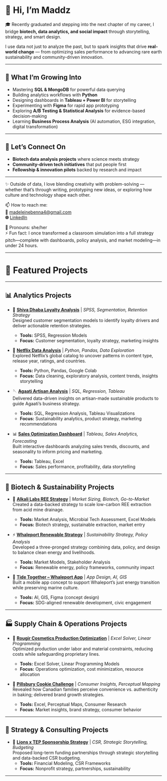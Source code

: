 # 👋 Hi, I’m Maddz  

🎓 Recently graduated and stepping into the next chapter of my career, I bridge **biotech, data analytics, and social impact** through storytelling, strategy, and smart design.  

I use data not just to analyze the past, but to spark insights that drive **real-world change** — from optimizing sales performance to advancing rare earth sustainability and community-driven innovation.  

---

## 🌱 What I’m Growing Into
- Mastering **SQL & MongoDB** for powerful data querying  
- Building analytics workflows with **Python**  
- Designing dashboards in **Tableau + Power BI** for storytelling  
- Experimenting with **Figma** for rapid app prototyping  
- Exploring **A/B Testing & Statistical Analysis** for evidence-based decision-making  
- Learning **Business Process Analysis** (AI automation, ESG integration, digital transformation)  

---

## 🤝 Let’s Connect On
- **Biotech data analysis projects** where science meets strategy  
- **Community-driven tech initiatives** that put people first  
- **Fellowship & innovation pilots** backed by research and impact  

---

✨ Outside of data, I love blending creativity with problem-solving — whether that’s through writing, prototyping new ideas, or exploring how culture and technology shape each other.  


📫 How to reach me:  
**📧** madeleinebenna4@gmail.com  
**🌐** [LinkedIn](https://www.linkedin.com/in/madeleine-benna/)  

💬 Pronouns: she/her  
⚡ Fun fact: I once transformed a classroom simulation into a full strategy pitch—complete with dashboards, policy analysis, and market modeling—in under 24 hours.  

---

# 📂 Featured Projects

---

## 📊 Analytics Projects
- 🍛 [**Shiva Dhaba Loyalty Analysis**](https://github.com/maddoMaddz/shiva-dhaba-loyalty-analysis) | *SPSS, Segmentation, Retention Strategy*  
  Designed customer segmentation models to identify loyalty drivers and deliver actionable retention strategies.  
  - **Tools:** SPSS, Regression Models  
  - **Focus:** Customer segmentation, loyalty strategy, marketing insights

- 🍿 [**Netflix Data Analysis**](https://github.com/maddoMaddz/netflix-data-analysis) | *Python, Pandas, Data Exploration*  
  Explored Netflix’s global catalog to uncover patterns in content type, release year, ratings, and countries.  
  - **Tools:** Python, Pandas, Google Colab  
  - **Focus:** Data cleaning, exploratory analysis, content trends, insights storytelling  

- 🪡 [**Agaati Artisan Analysis**](https://github.com/maddoMaddz/agaati-artisan-analysis) | *SQL, Regression, Tableau*  
  Delivered data-driven insights on artisan-made sustainable products to guide Agaati’s business strategy.  
  - **Tools:** SQL, Regression Analysis, Tableau Visualizations  
  - **Focus:** Sustainability analytics, product strategy, marketing recommendations  

- 📊 [**Sales Optimization Dashboard**](https://github.com/maddoMaddz/sales-optimization-dashboard) | *Tableau, Sales Analytics, Forecasting*  
  Built interactive dashboards analyzing sales trends, discounts, and seasonality to inform pricing and marketing.  
  - **Tools:** Tableau, Excel  
  - **Focus:** Sales performance, profitability, data storytelling  

---

## 🧪 Biotech & Sustainability Projects
- 🧪 [**Alkali Labs REE Strategy**](https://github.com/maddoMaddz/alkali-labs-ree-strategy) | *Market Sizing, Biotech, Go-to-Market*  
  Created a data-backed strategy to scale low-carbon REE extraction from acid mine drainage.  
  - **Tools:** Market Analysis, Microbial Tech Assessment, Excel Models  
  - **Focus:** Biotech strategy, sustainable extraction, market entry  

- ⚡ [**Whaleport Renewable Strategy**](https://github.com/maddoMaddz/whaleport-renewable-strategy) | *Sustainability Strategy, Policy Analysis*  
  Developed a three-pronged strategy combining data, policy, and design to balance clean energy and livelihoods.  
  - **Tools:** Market Models, Stakeholder Analysis  
  - **Focus:** Renewable energy, policy frameworks, community impact  

- 🌊 [**Tide Together – Whaleport App**](https://github.com/maddoMaddz/tide-together-whaleport) | *App Design, AI, GIS*  
  Built a mobile app concept to support Whaleport’s just energy transition while preserving marine culture.  
  - **Tools:** AI, GIS, Figma (concept design)  
  - **Focus:** SDG-aligned renewable development, civic engagement  

---

## 🏭 Supply Chain & Operations Projects
- 💄 [**Rougir Cosmetics Production Optimization**](https://github.com/maddoMaddz/rougir-cosmetics-production-optimization) | *Excel Solver, Linear Programming*  
  Optimized production under labor and material constraints, reducing costs while safeguarding proprietary lines.  
  - **Tools:** Excel Solver, Linear Programming Models  
  - **Focus:** Operations optimization, cost minimization, resource allocation  

- 🍪 [**Pillsbury Cookie Challenge**](https://github.com/maddoMaddz/Pillsbury-Cookie-Challenge-Consumer-Insights-Perceptual-Mapping) | *Consumer Insights, Perceptual Mapping*  
  Revealed how Canadian families perceive convenience vs. authenticity in baking; delivered brand growth strategies.  
  - **Tools:** Excel, Perceptual Maps, Consumer Research  
  - **Focus:** Market insights, brand strategy, consumer behavior  

---

## 🧭 Strategy & Consulting Projects
- 🤝 [**Lions x TEP Sponsorship Strategy**](https://github.com/maddoMaddz/lionsxtep-sponsorship-strategy) | *CSR, Strategic Storytelling, Budgeting*  
  Proposed long-term funding partnerships through strategic storytelling and data-backed CSR budgeting.  
  - **Tools:** Financial Modeling, CSR Frameworks  
  - **Focus:** Nonprofit strategy, partnerships, sustainability  

---


